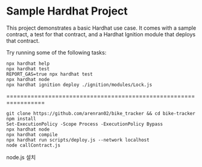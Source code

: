# Sample Hardhat Project

This project demonstrates a basic Hardhat use case. It comes with a sample contract, a test for that contract, and a Hardhat Ignition module that deploys that contract.

Try running some of the following tasks:

```shell
npx hardhat help
npx hardhat test
REPORT_GAS=true npx hardhat test
npx hardhat node
npx hardhat ignition deploy ./ignition/modules/Lock.js
```

=================================================================

```shell
git clone https://github.com/arenran02/bike_tracker && cd bike-tracker
npm install
Set-ExecutionPolicy -Scope Process -ExecutionPolicy Bypass
npx hardhat node
npx hardhat compile
npx hardhat run scripts/deploy.js --network localhost
node callContract.js
```

node.js 설치
